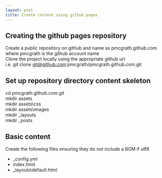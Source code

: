 ```yaml
---
layout: post
title: Create content using github pages
---
```

  
## Creating the github pages repository
Create a public repository on github and name as pmcgrath.github.com where pmcgrath is the github account name  
Clone the project locally using the appropriate github url  
i.e. git clone git@github.com:pmcgrath/pmcgrath.github.com.git  
  
## Set up repository directory content skeleton
cd pmcgrath.github.com.git  
mkdir assets  
mkdir assets\css  
mkdir assets\images  
mkdir \_layouts  
mkdir \_posts  
  
## Basic content
Create the following files ensuring they do not include a BOM if utf8
* \_config.yml
* index.html
* \_layouts\default.html